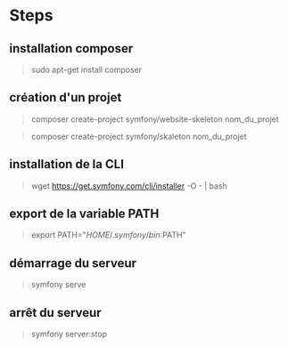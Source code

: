 # Steps

## installation composer
> sudo apt-get install composer

## création d'un projet
<!-- template site -->
> composer create-project symfony/website-skeleton nom_du_projet
<!-- template api -->
> composer create-project symfony/skaleton nom_du_projet

## installation de la CLI
> wget https://get.symfony.com/cli/installer -O - | bash

## export de la variable PATH
> export PATH="$HOME/.symfony/bin:$PATH"

## démarrage du serveur
> symfony serve

## arrêt du serveur
> symfony server:stop
